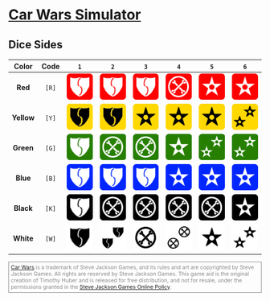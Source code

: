 
<style>
.inner table {
  border: 1px solid #888 !important;
  border-collapse: collapse !important;
  border-spacing: 0 !important;
  margin-bottom: 20px;
}

.inner table img {
  margin: 0 !important;
  padding: 0 !important;
  border: 0 !important;
  filter: drop-shadow(2px 2px 2px #444) !important;
}

.inner table td {
  vertical-align: middle !important;
  padding: 10px !important;
  border: 1px solid #ccc !important;
}

.inner table code {
  font-size: 20px !important;
}

.inner table th {
  color: #000 !important;
  background-color: #aaa !important;
}

.inner table th code {
  background-color: #aaa !important;
}

.inner table thead, 
.inner table thead tr {
  background-color: #bfcebe !important;
}

.inner table thead tr {
  background-color: unset !important;
}

.inner table tr {
  background-color: unset !important;
}

.inner table tr:nth-child(2n) {
  background-color: unset !important; 
}
</style>

# [Car Wars Simulator](../)

## Dice Sides

|   Color    | Code  |  `1`  |  `2`  |  `3`  |  `4`  |  `5`  |  `6`  |
| :--------: | :---: | :---: | :---: | :---: | :---: | :---: | :---: |
|  **Red**   | `[R]` | ![R1] | ![R2] | ![R3] | ![R4] | ![R5] | ![R6] |
| **Yellow** | `[Y]` | ![Y1] | ![Y2] | ![Y3] | ![Y4] | ![Y5] | ![Y6] |
| **Green**  | `[G]` | ![G1] | ![G2] | ![G3] | ![G4] | ![G5] | ![G6] |
|  **Blue**  | `[B]` | ![B1] | ![B2] | ![B3] | ![B4] | ![B5] | ![B6] |
| **Black**  | `[K]` | ![K1] | ![K2] | ![K3] | ![K4] | ![K5] | ![K6] |
| **White**  | `[W]` | ![W1] | ![W2] | ![W3] | ![W4] | ![W5] | ![W6] |


<div style="color:#888; font-size:8pt; border: solid 1px #888; padding: 4px;">
<a href="https://carwars.sjgames.com/">Car Wars</a> is a trademark of Steve Jackson Games, and its rules and art are copyrighted by Steve Jackson Games. All rights are reserved by Steve Jackson Games. This game aid is the original creation of Timothy Huber and is released for free distribution, and not for resale, under the permissions granted in the <a href="http://www.sjgames.com/general/online_policy.html">Steve Jackson Games Online Policy</a>.
</div>

[R1]: /img/cw-sim/dice/R1.png "Skid/Shield on Side 1 of Red"
[R2]: /img/cw-sim/dice/R2.png "Skid/Shield on Side 2 of Red"
[R3]: /img/cw-sim/dice/R3.png "Skid/Shield on Side 3 of Red"
[R4]: /img/cw-sim/dice/R4.png "Wrench on Side 4 of Red"
[R5]: /img/cw-sim/dice/R5.png "Hit on Side 5 of Red"
[R6]: /img/cw-sim/dice/R6.png "Hit on Side 6 of Red"

[Y1]: /img/cw-sim/dice/Y1.png "Skid/Shield on Side 1 of Yellow"
[Y2]: /img/cw-sim/dice/Y2.png "Skid/Shield on Side 2 of Yellow"
[Y3]: /img/cw-sim/dice/Y3.png "Hit on Side 3 of Yellow"
[Y4]: /img/cw-sim/dice/Y4.png "Hit on Side 4 of Yellow"
[Y5]: /img/cw-sim/dice/Y5.png "Hit on Side 5 of Yellow"
[Y6]: /img/cw-sim/dice/Y6.png "Double Hit on Side 6 of Yellow"

[G1]: /img/cw-sim/dice/G1.png "Skid/Shield on Side 1 of Green"
[G2]: /img/cw-sim/dice/G2.png "Wrench on Side 2 of Green"
[G3]: /img/cw-sim/dice/G3.png "Wrench on Side 3 of Green"
[G4]: /img/cw-sim/dice/G4.png "Hit on Side 4 of Green"
[G5]: /img/cw-sim/dice/G5.png "Double Hit on Side 5 of Green"
[G6]: /img/cw-sim/dice/G6.png "Double Hit on Side 6 of Green"

[B1]: /img/cw-sim/dice/B1.png "Skid/Shield on Side 1 of Blue"
[B2]: /img/cw-sim/dice/B2.png "Skid/Shield on Side 2 of Blue"
[B3]: /img/cw-sim/dice/B3.png "Skid/Shield on Side 3 of Blue"
[B4]: /img/cw-sim/dice/B4.png "Hit on Side 4 of Blue"
[B5]: /img/cw-sim/dice/B5.png "Hit on Side 5 of Blue"
[B6]: /img/cw-sim/dice/B6.png "Hit on Side 6 of Blue"

[K1]: /img/cw-sim/dice/K1.png "Skid/Shield on Side 1 of Black"
[K2]: /img/cw-sim/dice/K2.png "Wrench on Side 2 of Black"
[K3]: /img/cw-sim/dice/K3.png "Wrench on Side 3 of Black"
[K4]: /img/cw-sim/dice/K4.png "Wrench on Side 4 of Black"
[K5]: /img/cw-sim/dice/K5.png "Wrench on Side 5 of Black"
[K6]: /img/cw-sim/dice/K6.png "Hit on Side 6 of Black"

[W1]: /img/cw-sim/dice/W1.png "Skid/Shield on Side 1 of White"
[W2]: /img/cw-sim/dice/W2.png "Double Skid/Shield on Side 2 of White"
[W3]: /img/cw-sim/dice/W3.png "Wrench on Side 3 of White"
[W4]: /img/cw-sim/dice/W4.png "Double Wrench on Side 4 of White"
[W5]: /img/cw-sim/dice/W5.png "Hit on Side 5 of White"
[W6]: /img/cw-sim/dice/W6.png "Double Hit on Side 6 of White"

